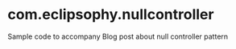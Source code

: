 com.eclipsophy.nullcontroller
=============================

Sample code to accompany Blog post about null controller pattern